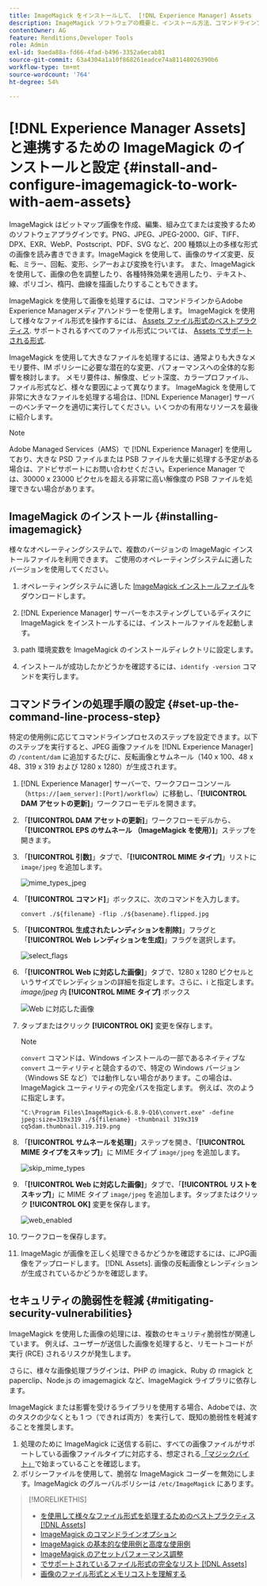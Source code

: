 ```yaml
---
title: ImageMagick をインストールして、 [!DNL Experience Manager] Assets
description: ImageMagick ソフトウェアの概要と、インストール方法、コマンドラインプロセスのステップの設定方法、ImageMagick を使用して画像の編集、組み立て、サムネール生成を行う方法を学習します。
contentOwner: AG
feature: Renditions,Developer Tools
role: Admin
exl-id: 9aeda88a-fd66-4fad-b496-3352a6ecab81
source-git-commit: 63a4304a1a10f868261eadce74a81148026390b6
workflow-type: tm+mt
source-wordcount: '764'
ht-degree: 54%

---
```


# [!DNL Experience Manager Assets] と連携するための ImageMagick のインストールと設定 {#install-and-configure-imagemagick-to-work-with-aem-assets}

ImageMagick はビットマップ画像を作成、編集、組み立てまたは変換するためのソフトウェアプラグインです。PNG、JPEG、JPEG-2000、GIF、TIFF、DPX、EXR、WebP、Postscript、PDF、SVG など、200 種類以上の多様な形式の画像を読み書きできます。ImageMagick を使用して、画像のサイズ変更、反転、ミラー、回転、変形、シアーおよび変換を行います。 また、ImageMagick を使用して、画像の色を調整したり、各種特殊効果を適用したり、テキスト、線、ポリゴン、楕円、曲線を描画したりすることもできます。

ImageMagick を使用して画像を処理するには、コマンドラインからAdobe Experience Managerメディアハンドラーを使用します。 ImageMagick を使用して様々なファイル形式を操作するには、 [Assets ファイル形式のベストプラクティス](assets-file-format-best-practices.md). サポートされるすべてのファイル形式については、 [Assets でサポートされる形式](assets-formats.md).

ImageMagick を使用して大きなファイルを処理するには、通常よりも大きなメモリ要件、IM ポリシーに必要な潜在的な変更、パフォーマンスへの全体的な影響を検討します。 メモリ要件は、解像度、ビット深度、カラープロファイル、ファイル形式など、様々な要因によって異なります。 ImageMagick を使用して非常に大きなファイルを処理する場合は、[!DNL Experience Manager] サーバーのベンチマークを適切に実行してください。いくつかの有用なリソースを最後に紹介します。

>[!NOTE]
>
>Adobe Managed Services（AMS）で [!DNL Experience Manager] を使用しており、大きな PSD ファイルまたは PSB ファイルを大量に処理する予定がある場合は、アドビサポートにお問い合わせください。Experience Manager では、30000 x 23000 ピクセルを超える非常に高い解像度の PSB ファイルを処理できない場合があります。

## ImageMagick のインストール {#installing-imagemagick}

様々なオペレーティングシステムで、複数のバージョンの ImageMagic インストールファイルを利用できます。 ご使用のオペレーティングシステムに適したバージョンを使用してください。

1. オペレーティングシステムに適した [ImageMagick インストールファイル](https://www.imagemagick.org/script/download.php)をダウンロードします。
1. [!DNL Experience Manager] サーバーをホスティングしているディスクに ImageMagick をインストールするには、インストールファイルを起動します。

1. path 環境変数を ImageMagick のインストールディレクトリに設定します。
1. インストールが成功したかどうかを確認するには、`identify -version` コマンドを実行します。

## コマンドラインの処理手順の設定 {#set-up-the-command-line-process-step}

特定の使用例に応じてコマンドラインプロセスのステップを設定できます。以下のステップを実行すると、JPEG 画像ファイルを [!DNL Experience Manager] の `/content/dam` に追加するたびに、反転画像とサムネール（140 x 100、48 x 48、319 x 319 および 1280 x 1280）が生成されます。

1. [!DNL Experience Manager] サーバーで、ワークフローコンソール（`https://[aem_server]:[Port]/workflow`）に移動し、「**[!UICONTROL DAM アセットの更新]**」ワークフローモデルを開きます。
1. 「**[!UICONTROL DAM アセットの更新]**」ワークフローモデルから、「**[!UICONTROL EPS のサムネール （ImageMagick を使用）]**」ステップを開きます。
1. 「**[!UICONTROL 引数]**」タブで、「**[!UICONTROL MIME タイプ]**」リストに `image/jpeg` を追加します。

   ![mime_types_jpeg](assets/mime_types_jpeg.png)

1. 「**[!UICONTROL コマンド]**」ボックスに、次のコマンドを入力します。

   `convert ./${filename} -flip ./${basename}.flipped.jpg`

1. 「**[!UICONTROL 生成されたレンディションを削除]**」フラグと「**[!UICONTROL Web レンディションを生成]**」フラグを選択します。

   ![select_flags](assets/select_flags.png)

1. 「**[!UICONTROL Web に対応した画像]**」タブで、1280 x 1280 ピクセルというサイズでレンディションの詳細を指定します。さらに、i と指定します。*image/jpeg* 内 **[!UICONTROL MIME タイプ]** ボックス

   ![Web に対応した画像](assets/web_enabled_image.png)

1. タップまたはクリック **[!UICONTROL OK]** 変更を保存します。

   >[!NOTE]
   >
   >`convert` コマンドは、Windows インストールの一部であるネイティブな `convert` ユーティリティと競合するので、特定の Windows バージョン（Windows SE など）では動作しない場合があります。この場合は、ImageMagick ユーティリティの完全パスを指定します。 例えば、次のように指定します。
   >
   >`"C:\Program Files\ImageMagick-6.8.9-Q16\convert.exe" -define jpeg:size=319x319 ./${filename} -thumbnail 319x319 cq5dam.thumbnail.319.319.png`

1. 「**[!UICONTROL サムネールを処理]**」ステップを開き、「**[!UICONTROL MIME タイプをスキップ]**」に MIME タイプ `image/jpeg` を追加します。

   ![skip_mime_types](assets/skip_mime_types.png)

1. 「**[!UICONTROL Web に対応した画像]**」タブで、「**[!UICONTROL リストをスキップ]**」に MIME タイプ `image/jpeg` を追加します。タップまたはクリック **[!UICONTROL OK]** 変更を保存します。

   ![web_enabled](assets/web_enabled.png)

1. ワークフローを保存します。
1. ImageMagic が画像を正しく処理できるかどうかを確認するには、にJPG画像をアップロードします。 [!DNL Assets]. 画像の反転画像とレンディションが生成されているかどうかを確認します。

## セキュリティの脆弱性を軽減 {#mitigating-security-vulnerabilities}

ImageMagick を使用した画像の処理には、複数のセキュリティ脆弱性が関連しています。 例えば、ユーザーが送信した画像を処理すると、リモートコードが実行 (RCE) されるリスクが発生します。

さらに、様々な画像処理プラグインは、PHP の imagick、Ruby の rmagick と paperclip、Node.js の imagemagick など、ImageMagick ライブラリに依存します。

ImageMagick または影響を受けるライブラリを使用する場合、Adobeでは、次のタスクの少なくとも 1 つ（できれば両方）を実行して、既知の脆弱性を軽減することを推奨します。

1. 処理のために ImageMagick に送信する前に、すべての画像ファイルがサポートしている画像ファイルタイプに対応する、想定される[「マジックバイト」](https://en.wikipedia.org/wiki/List_of_file_signatures)で始まっていることを確認します。
1. ポリシーファイルを使用して、脆弱な ImageMagick コーダーを無効にします。ImageMagick のグルーバルポリシーは `/etc/ImageMagick` にあります。

>[!MORELIKETHIS]
>
>* [を使用して様々なファイル形式を処理するためのベストプラクティス [!DNL Assets]](assets-file-format-best-practices.md)
>* [ImageMagick のコマンドラインオプション](https://www.imagemagick.org/script/command-line-options.php)
>* [ImageMagick の基本的な使用例と高度な使用例](https://www.imagemagick.org/Usage/)
>* [ImageMagick のアセットパフォーマンス調整](performance-tuning-guidelines.md)
>* [でサポートされているファイル形式の完全なリスト [!DNL Assets]](assets-formats.md)
>* [画像のファイル形式とメモリコストを理解する](https://www.scantips.com/basics1d.html)


